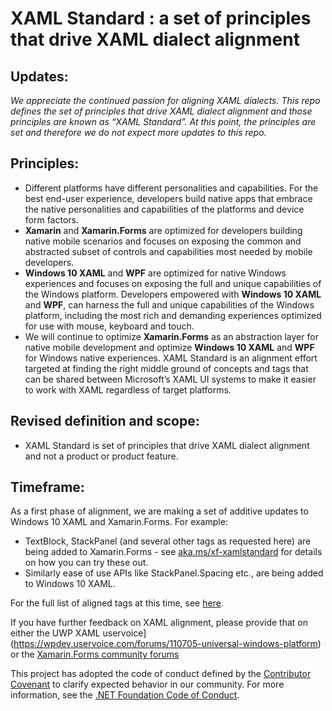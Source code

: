 # XAML Standard : a set of principles that drive XAML dialect alignment

## Updates: 
_We appreciate the continued passion for aligning XAML dialects.  This repo defines the set of principles that drive XAML dialect alignment and those principles are known as “XAML Standard”. At this point, the principles are set and therefore we do not expect more updates to this repo._
 
## Principles: 

* Different platforms have different personalities and capabilities. For the best end-user experience, developers build native apps that embrace the native personalities and capabilities of the platforms and device form factors.  
* **Xamarin** and **Xamarin.Forms** are optimized for developers building native mobile scenarios and focuses on exposing the common and abstracted subset of controls and capabilities most needed by mobile developers.
* **Windows 10 XAML** and **WPF** are optimized for native Windows experiences and focuses on exposing the full and unique capabilities of the Windows platform.  Developers empowered with **Windows 10 XAML** and **WPF**, can harness the full and unique capabilities of the Windows platform, including the most rich and demanding experiences optimized for use with mouse, keyboard and touch.
* We will continue to optimize **Xamarin.Forms** as an abstraction layer for native mobile development and optimize **Windows 10 XAML** and **WPF** for Windows native experiences. XAML Standard is an alignment effort targeted at finding the right middle ground of concepts and tags that can be shared between Microsoft’s XAML UI systems to make it easier to work with XAML regardless of target platforms.

## Revised definition and scope: 

* XAML Standard is set of principles that drive XAML dialect alignment and not a product or product feature. 

## Timeframe: 
As a first phase of alignment, we are making a set of additive updates to Windows 10 XAML and Xamarin.Forms. For example: 
* TextBlock, StackPanel (and several other tags as requested here) are being added to Xamarin.Forms - see [aka.ms/xf-xamlstandard](<https://aka.ms/xf-xamlstandard>) for details on how you can try these out. 
* Similarly ease of use APIs like StackPanel.Spacing etc., are being added to Windows 10 XAML. 

For the full list of aligned tags at this time, see [here](docs/v1draft.md).

If you have further feedback on XAML alignment, please provide that on either the UWP XAML uservoice](https://wpdev.uservoice.com/forums/110705-universal-windows-platform) or the [Xamarin.Forms community forums](https://developercommunity.visualstudio.com/spaces/8/index.html)

This project has adopted the code of conduct defined by the [Contributor Covenant](http://contributor-covenant.org/) to clarify expected behavior in our community. For more information, see the [.NET Foundation Code of Conduct](http://www.dotnetfoundation.org/code-of-conduct).
